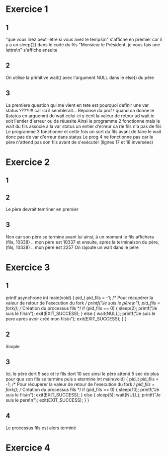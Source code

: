 # Exercice 1

## 1
"que vous lirez peut−être si vous avez le temps\n" s'affiche en premier car il y a un sleep(2) dans le code du fils
"Monsieur le Président, je vous fais une lettre\n" s'affiche ensuite

## 2
On utilise la primitive wait() avec l'argument NULL dans le else() du père 

## 3
La premiere question qui me vient en tete est pourquoi definir une var status ????!!!! car ici il semblerait...
Réponse du prof ! quand on donne le &status en arguemnt du wait celui-ci y écrit la valeur de retour ud wait ie
soit l'entier d'erreur ou de réussite
Ainsi le programme 2 fonctionne mais le wait du fils associe à la var status un entier d'erreur ca rle fils n'a pas de fils
Le programme 3 fonctionne et cette fois on sort du fils avant de faire le wait donc pas de var d'erreur dans status
Le prog 4 ne fonctionne pas car le père n'attend pas son fils avant de s'exécuter (lignes 17 et 18 inversées)

# Exercice 2

## 1
## 2
Le père devrait temriner en premier
## 3
Non car son père se termine avant lui ainsi, à un moment le fils affichera 
(fils, 10338) .. mon père est 10337
et ensuite, après la terminaison du père,
(fils, 10338) .. mon père est 2257
On rajoute un wait dans le père

# Exercice 3

## 1
printf asynchrone
int main(void)
{
	pid_t pid_fils = -1;	/* Pour récupérer la valeur de retour de l'execution du fork */
	printf("Je suis le père\n");
    pid_fils = fork();	/* Création du processus fils */
	if (pid_fils == 0) {
        sleep(2);
		printf("Je suis le fils\n");
		exit(EXIT_SUCCESS);
	} 
    else {
        wait(NULL);
		printf("Je suis le pere après avoir créé mon fils\n");
        exit(EXIT_SUCCESS);
	}
}

## 2
Simple

## 3
Ici, le père dort 5 sec et le fils dort 10 sec ainsi le père attend 5 sec de plus pour que son fils se termine puis s etermine
int main(void)
{
	pid_t pid_fils = -1;	/* Pour récupérer la valeur de retour de l'execution du fork */
    pid_fils = fork();	/* Création du processus fils */
	if (pid_fils == 0) {
        sleep(10);
		printf("Je suis le fils\n");
		exit(EXIT_SUCCESS);
	} 
    else {
        sleep(5);
        wait(NULL);
		printf("Je suis le pere\n");
        exit(EXIT_SUCCESS);
	}
}

## 4
Le processus fils est alors terminé

# Exercice 4
